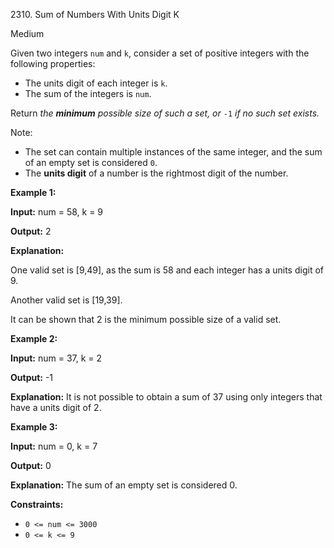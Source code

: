 2310\. Sum of Numbers With Units Digit K

Medium

Given two integers `num` and `k`, consider a set of positive integers with the following properties:

*   The units digit of each integer is `k`.
*   The sum of the integers is `num`.

Return _the **minimum** possible size of such a set, or_ `-1` _if no such set exists._

Note:

*   The set can contain multiple instances of the same integer, and the sum of an empty set is considered `0`.
*   The **units digit** of a number is the rightmost digit of the number.

**Example 1:**

**Input:** num = 58, k = 9

**Output:** 2

**Explanation:**

One valid set is [9,49], as the sum is 58 and each integer has a units digit of 9.

Another valid set is [19,39].

It can be shown that 2 is the minimum possible size of a valid set. 

**Example 2:**

**Input:** num = 37, k = 2

**Output:** -1

**Explanation:** It is not possible to obtain a sum of 37 using only integers that have a units digit of 2. 

**Example 3:**

**Input:** num = 0, k = 7

**Output:** 0

**Explanation:** The sum of an empty set is considered 0. 

**Constraints:**

*   `0 <= num <= 3000`
*   `0 <= k <= 9`